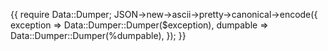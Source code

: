 {{
  require Data::Dumper;
  JSON->new->ascii->pretty->canonical->encode({
    exception => Data::Dumper::Dumper($exception),
    dumpable  => Data::Dumper::Dumper(\%dumpable),
  });
}}
